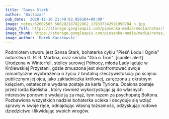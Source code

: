 ```yaml
---
title: 'Sansa Stark'
author: 'Baltazar'
pub_date: '2020-11-10 21:49:02.856104+00:00'
image: notes/52602505_560282187822862_179337342991990784_n.jpg
image_full: https://storage.googleapis.com/piosenka-media/media/notes/52602505_560282187822862_179337342991990784_n.jpg
image_thumb: https://storage.googleapis.com/piosenka-media/media/notes/52602505_560282187822862_179337342991990784_n.jpg.0x300_q85_upscale.jpg
image_author: 'Marek Kaczkowski'
---
```


Podmiotem utworu jest Sansa Stark, bohaterka cyklu "Pieśń Lodu i Ognia" autorstwa G. R. R. Martina, oraz serialu "Gra o Tron". 
\[spoiler alert\]
Urodzona w Winterfell, stolicy surowej Północy, młoda Lady ląduje w Królewskiej Przystani, gdzie zmuszona jest skonfrontować swoje romantyczne wyobrażenia o życiu z brutalną rzeczywistością: po ścięciu publicznym jej ojca, jako zakładniczka królowej, zaręczona z okrutnym księciem, ostatecznie wydana zostaje za karła Tyriona. Ocalona zostaje przez lorda Baelisha , który również wykorzystując ją do własnych interesów ponownie wydaje ją za mąż, tym razem za psychopatę Boltona. Pozbawiona wszystkich nadziei bohaterka ucieka i decyduje się wziąć sprawy w swoje ręce, odnajdując własną tożsamość, odzyskując rodowe dziedzictwo i likwidując swoich wrogów.